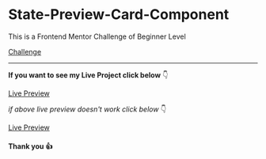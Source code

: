 # State-Preview-Card-Component

This is a Frontend Mentor Challenge of Beginner Level

[Challenge](https://www.frontendmentor.io/challenges/stats-preview-card-component-8JqbgoU62)

---

**If you want to see my Live Project click below** :point_down:

[Live Preview]()

_if above live preview doesn't work click below_ :point_down:

[Live Preview]()

#### Thank you :+1:
